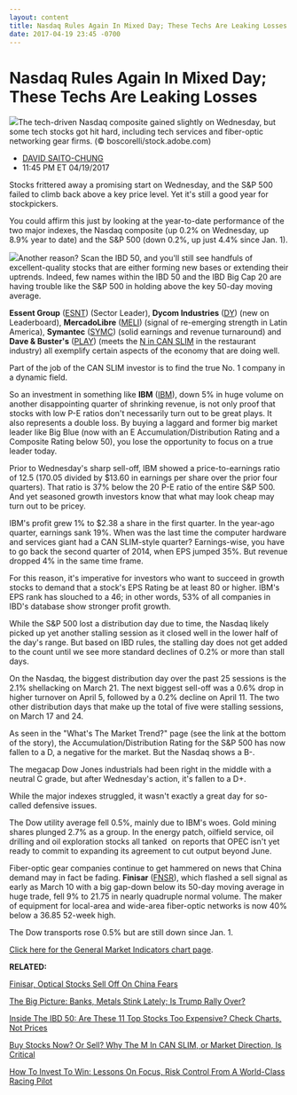 ```yaml
---
layout: content
title: Nasdaq Rules Again In Mixed Day; These Techs Are Leaking Losses
date: 2017-04-19 23:45 -0700
---
```



Nasdaq Rules Again In Mixed Day; These Techs Are Leaking Losses
================================================================


![](https://www.investors.com/wp-content/uploads/2017/04/Datacenter-2-BigPic-4.19.17.jpg)The tech-driven Nasdaq composite gained slightly on Wednesday, but some tech stocks got hit hard, including tech services and fiber-optic networking gear firms. (© boscorelli/stock.adobe.com)




* [DAVID SAITO-CHUNG](https://www.investors.com/author/chungd/ "Posts by DAVID SAITO-CHUNG")
* 11:45 PM ET 04/19/2017




Stocks frittered away a promising start on Wednesday, and the S&P 500 failed to climb back above a key price level. Yet it's still a good year for stockpickers.


You could affirm this just by looking at the year-to-date performance of the two major indexes, the Nasdaq composite (up 0.2% on Wednesday, up 8.9% year to date) and the S&P 500 (down 0.2%, up just 4.4% since Jan. 1).


![](https://www.investors.com/wp-content/uploads/2017/04/MP041917-161x300.png)Another reason? Scan the IBD 50, and you'll still see handfuls of excellent-quality stocks that are either forming new bases or extending their uptrends. Indeed, few names within the IBD 50 and the IBD Big Cap 20 are having trouble like the S&P 500 in holding above the key 50-day moving average.


**Essent Group** ([ESNT](https://research.investors.com/quote.aspx?symbol=ESNT)) (Sector Leader), **Dycom Industries** ([DY](https://research.investors.com/quote.aspx?symbol=DY)) (new on Leaderboard), **MercadoLibre** ([MELI](https://research.investors.com/quote.aspx?symbol=MELI)) (signal of re-emerging strength in Latin America), **Symantec** ([SYMC](https://research.investors.com/quote.aspx?symbol=SYMC)) (solid earnings and revenue turnaround) and **Dave & Buster's** ([PLAY](https://research.investors.com/quote.aspx?symbol=PLAY)) (meets the [N in CAN SLIM](https://www.investors.com/ibd-university/can-slim/) in the restaurant industry) all exemplify certain aspects of the economy that are doing well.


Part of the job of the CAN SLIM investor is to find the true No. 1 company in a dynamic field.


So an investment in something like **IBM** ([IBM](https://research.investors.com/quote.aspx?symbol=IBM)), down 5% in huge volume on another disappointing quarter of shrinking revenue, is not only proof that stocks with low P-E ratios don't necessarily turn out to be great plays. It also represents a double loss. By buying a laggard and former big market leader like Big Blue (now with an E Accumulation/Distribution Rating and a Composite Rating below 50), you lose the opportunity to focus on a true leader today.


Prior to Wednesday's sharp sell-off, IBM showed a price-to-earnings ratio of 12.5 (170.05 divided by $13.60 in earnings per share over the prior four quarters). That ratio is 37% below the 20 P-E ratio of the entire S&P 500. And yet seasoned growth investors know that what may look cheap may turn out to be pricey.


IBM's profit grew 1% to $2.38 a share in the first quarter. In the year-ago quarter, earnings sank 19%. When was the last time the computer hardware and services giant had a CAN SLIM-style quarter? Earnings-wise, you have to go back the second quarter of 2014, when EPS jumped 35%. But revenue dropped 4% in the same time frame.


For this reason, it's imperative for investors who want to succeed in growth stocks to demand that a stock's EPS Rating be at least 80 or higher. IBM's EPS rank has slouched to a 46; in other words, 53% of all companies in IBD's database show stronger profit growth.


While the S&P 500 lost a distribution day due to time, the Nasdaq likely picked up yet another stalling session as it closed well in the lower half of the day's range. But based on IBD rules, the stalling day does not get added to the count until we see more standard declines of 0.2% or more than stall days.


On the Nasdaq, the biggest distribution day over the past 25 sessions is the 2.1% shellacking on March 21. The next biggest sell-off was a 0.6% drop in higher turnover on April 5, followed by a 0.2% decline on April 11. The two other distribution days that make up the total of five were stalling sessions, on March 17 and 24.


As seen in the "What's The Market Trend?" page (see the link at the bottom of the story), the Accumulation/Distribution Rating for the S&P 500 has now fallen to a D, a negative for the market. But the Nasdaq shows a B-.


The megacap Dow Jones industrials had been right in the middle with a neutral C grade, but after Wednesday's action, it's fallen to a D+.


While the major indexes struggled, it wasn't exactly a great day for so-called defensive issues.


The Dow utility average fell 0.5%, mainly due to IBM's woes. Gold mining shares plunged 2.7% as a group. In the energy patch, oilfield service, oil drilling and oil exploration stocks all tanked  on reports that OPEC isn't yet ready to commit to expanding its agreement to cut output beyond June.


Fiber-optic gear companies continue to get hammered on news that China demand may in fact be fading. **Finisar** ([FNSR](https://research.investors.com/quote.aspx?symbol=FNSR)), which flashed a sell signal as early as March 10 with a big gap-down below its 50-day moving average in huge trade, fell 9% to 21.75 in nearly quadruple normal volume. The maker of equipment for local-area and wide-area fiber-optic networks is now 40% below a 36.85 52-week high.


The Dow transports rose 0.5% but are still down since Jan. 1.


[Click here for the General Market Indicators chart page](https://www.investors.com/wp-content/uploads/2017/04/IBD1904153113GMI.pdf).


**RELATED:**


[Finisar, Optical Stocks Sell Off On China Fears](https://www.investors.com/news/technology/finisar-optical-stocks-sell-off-on-china-worries/)


[The Big Picture: Banks, Metals Stink Lately; Is Trump Rally Over?](https://www.investors.com/market-trend/the-big-picture/banks-metals-hit-is-trump-bump-over-sp-500-may-give-clues/)


[Inside The IBD 50: Are These 11 Top Stocks Too Expensive? Check Charts, Not Prices](https://www.investors.com/stock-lists/ibd-50/are-these-11-top-tier-stocks-too-expensive-check-charts-not-price/)


[Buy Stocks Now? Or Sell? Why The M In CAN SLIM, or Market Direction, Is Critical](https://www.investors.com/how-to-invest/investors-corner/the-m-in-can-slim-why-market-direction-is-key-to-winning-in-stocks/)


[How To Invest To Win: Lessons On Focus, Risk Control From A World-Class Racing Pilot](https://www.investors.com/how-to-invest/investors-corner/what-a-world-class-air-racer-can-teach-about-winning-in-stocks/)




